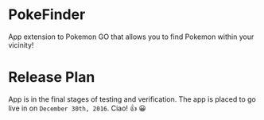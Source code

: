 # PokeFinder
App extension to Pokemon GO that allows you to find Pokemon within your vicinity!

# Release Plan

App is in the final stages of testing and verification. The app is placed to go live in on `December 30th, 2016`. Ciao! :+1: :grinning:
